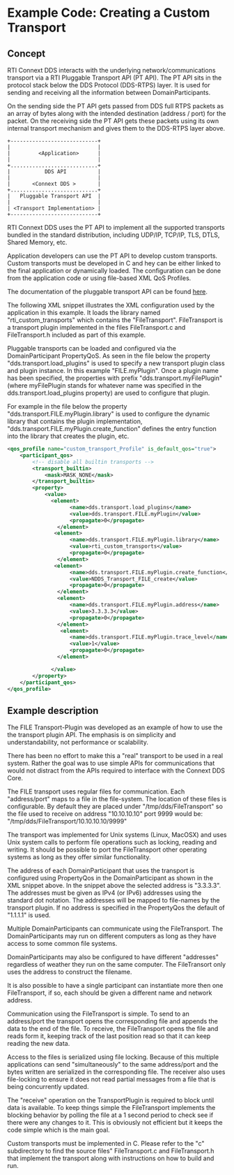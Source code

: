 # Example Code: Creating a Custom Transport

## Concept

RTI Connext DDS interacts with the underlying network/communications transport
via a RTI Pluggable Transport API (PT API). The PT API sits in the protocol
stack below the DDS Protocol (DDS-RTPS) layer. It is used for sending and
receiving all the information between DomainParticipants.

On the sending side the PT API gets passed from DDS full RTPS packets as an
array of bytes along with the intended destination (address / port) for the
packet. On the receiving side the PT API gets these packets using its own
internal transport mechanism and gives them to the DDS-RTPS layer above.

```plaintext
+----------------------------+
|                            |
|         <Application>      |
|                            |
+............................+
|           DDS API          |
|                            |
|       <Connext DDS >       |
+............................+
|   Pluggable Transport API  |
|                            |
| <Transport Implementation> |
+----------------------------+
```

RTI Connext DDS uses the PT API to implement all the supported transports
bundled in the standard distribution, including UDP/IP, TCP/IP, TLS, DTLS,
Shared Memory, etc.

Application developers can use the PT API to develop custom transports. Custom
transports must be developed in C and hey can be either linked to the final
application or dynamically loaded. The configuration can be done from the
application code or using file-based XML QoS Profiles.

The documentation of the pluggable transport API can be found
[here](http://community.rti.com/rti-doc/500/RTI_Transport_Plugin_5.0.0/doc/html/index.html).

The following XML snippet illustrates the XML configuration used by the
application in this example. It loads the library named "rti_custom_transports"
which contains the "FileTransport". FileTransport is a transport plugin
implemented in the files FileTransport.c and FileTransport.h included as part of
this example.

Pluggable transports can be loaded and configured via the DomainParticipant
PropertyQoS. As seen in the file below the property "dds.transport.load_plugins"
is used to specify a new transport plugin class and plugin instance. In this
example "FILE.myPlugin". Once a plugin name has been specified, the properties
with prefix "dds.transport.myFilePlugin" (where myFilePlugin stands for whatever
name was specified in the dds.transport.load_plugins property) are used to
configure that plugin.

For example in the file below the property "dds.transport.FILE.myPlugin.library"
is used to configure the dynamic library that contains the plugin
implementation, "dds.transport.FILE.myPlugin.create_function" defines the entry
function into the library that creates the plugin, etc.

```xml
<qos_profile name="custom_transport_Profile" is_default_qos="true">
    <participant_qos>
        <!-- disable all builtin transports -->
        <transport_builtin>
            <mask>MASK_NONE</mask>
        </transport_builtin>
        <property>
            <value>
              <element>
                    <name>dds.transport.load_plugins</name>
                    <value>dds.transport.FILE.myPlugin</value>
                    <propagate>0</propagate>
                </element>
               <element>
                    <name>dds.transport.FILE.myPlugin.library</name>
                    <value>rti_custom_transports</value>
                    <propagate>0</propagate>
                </element>
               <element>
                    <name>dds.transport.FILE.myPlugin.create_function</name>
                    <value>NDDS_Transport_FILE_create</value>
                    <propagate>0</propagate>
                </element>
                <element>
                    <name>dds.transport.FILE.myPlugin.address</name>
                    <value>3.3.3.3</value>
                    <propagate>0</propagate>
                </element>
                 <element>
                    <name>dds.transport.FILE.myPlugin.trace_level</name>
                    <value>1</value>
                    <propagate>0</propagate>
                </element>

              </value>
        </property>
    </participant_qos>
</qos_profile>
```

## Example description

The FILE Transport-Plugin was developed as an example of how to use the the
transport plugin API.  The emphasis is on simplicity and understandability, not
performance or scalability.

There has been no effort to make this a "real" transport to be used in a real
system. Rather the goal was to use simple APIs for communications that would not
distract from the APIs required to interface with the Connext DDS Core.

The FILE transport uses regular files for communication. Each "address/port"
maps to a file in the file-system. The location of these files is configurable.
By default they are placed under "/tmp/dds/FileTransport"  so the file used to
receive on address "10.10.10.10" port 9999 would be:
"/tmp/dds/FileTransport/10.10.10.10/9999"

The transport was implemented for Unix systems (Linux, MacOSX) and uses Unix
system calls to perform file operations such as locking, reading and writing. It
should be possible to port the FileTransport other operating systems as long as
they offer similar functionality.

The address of each DomainParticipant that uses the transport is configured
using PropertyQos in the DomainParticipant as shown in the XML snippet above. In
the snippet above the selected address is "3.3.3.3". The addresses must be given
as IPv4 (or IPv6) addresses using the standard dot notation. The addresses will
be mapped to file-names by the transport plugin. If no address is specified in
the PropertyQos the default of "1.1.1.1" is used.

Multiple DomainParticipants can communicate using the FileTransport. The
DomainParticipants may run on different computers as long as they have access to
some common file systems.

DomainParticipants may also be configured to have different "addresses"
regardless of weather they run on the same computer. The FileTransort only uses
the address to construct the filename.

It is also possible to have a single participant can instantiate more then one
FileTransport, if so, each should be given a different name and network address.

Communication using the FileTransport is simple. To send to an address/port the
transport opens the corresponding file and appends the data to the end of the
file. To receive, the FileTransport opens the file and reads form it, keeping
track of the last position read so that it can keep reading the new data.

Access to the files is serialized using file locking. Because of this multiple
applications can send "simultaneously" to the same address/port and the bytes
written are serialized in the corresponding file. The receiver also uses
file-locking to ensure it does not read partial messages from a file that is
being concurrently updated.

The "receive" operation on the TransportPlugin is required to block until data
is available. To keep things simple the FileTransport implements the blocking
behavior by polling the file at a 1 second period to check see if there were any
changes to it. This is obviously not efficient but it keeps the code simple
which is the main goal.

Custom transports must be implemented in C. Please refer to the "c" subdirectory
to find the source files" FileTransport.c and FileTransport.h that implement the
transport along with instructions on how to build and run.
